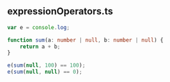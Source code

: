 ## expressionOperators.ts

```typescript
var e = console.log;

function sum(a: number | null, b: number | null) {
    return a + b;
}

e(sum(null, 100) == 100);
e(sum(null, null) == 0);
```